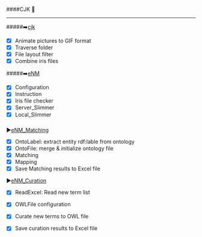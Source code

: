 ####CJK :speech_balloon:

--------
#####:arrow_right:[cjk](https://github.com/JKChang2015/CJK/tree/master/src/main/java/com/github/cjk)
- [x] Animate pictures to GIF format
- [x] Traverse folder 
- [x] File layout filter 
- [x] Combine iris files

#####:arrow_right:[eNM](https://github.com/JKChang2015/CJK/tree/master/src/main/java/com/github/eNM)
- [x] Configuration
- [x] Instruction
- [x] Iris file checker
- [x] Server_Slimmer
- [x] Local_Slimmer

#####
  :arrow_forward:[eNM_Matching](https://github.com/JKChang2015/CJK/tree/master/CJK/src/main/java/eNM/Matching)
  - [x] OntoLabel: extract entity rdf:lable from ontology
  - [x] OntoFile: merge & initialize ontology file
  - [x] Matching
  - [x] Mapping
  - [x] Save Matching results to Excel file
  
  :arrow_forward:[eNM_Curation](https://github.com/JKChang2015/CJK/tree/master/CJK/src/main/java/eNM/ExcelToOWL)
  - [x] ReadExcel: Read new term list
  - [x] OWLFile configuration
  - [x] Curate new terms to OWL file
  - [x] Save curation results to Excel file  
  
  





